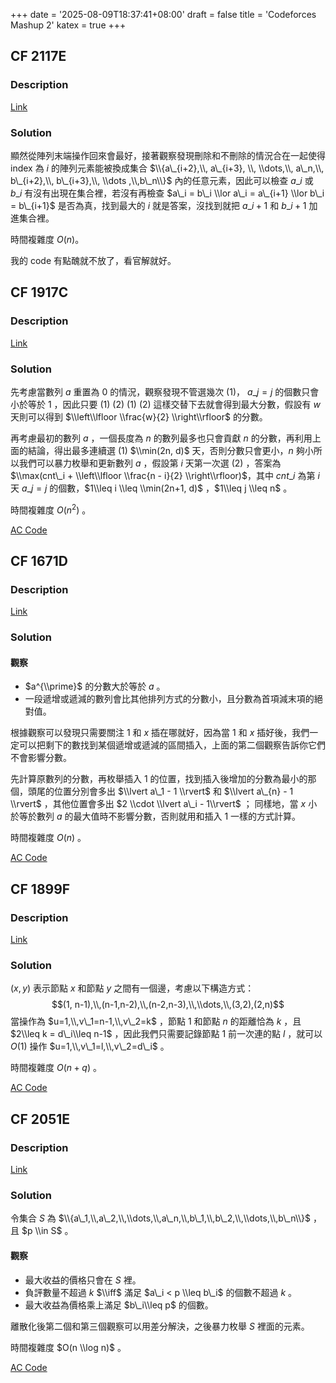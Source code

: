 +++
date = '2025-08-09T18:37:41+08:00'
draft = false
title = 'Codeforces Mashup 2'
katex = true
+++

CF 2117E
--------

### Description

[Link](https://codeforces.com/problemset/problem/2117/E)

### Solution

顯然從陣列末端操作回來會最好，接著觀察發現刪除和不刪除的情況合在一起使得 index 為 $i$ 的陣列元素能被換成集合 $\\{a\_{i+2},\\, a\_{i+3}, \\, \\dots,\\, a\_n,\\, b\_{i+2},\\, b\_{i+3},\\, \\dots ,\\,b\_n\\}$ 內的任意元素，因此可以檢查 $a\_i$ 或 $b\_i$ 有沒有出現在集合裡，若沒有再檢查 $a\_i = b\_i \\lor a\_i = a\_{i+1} \\lor b\_i = b\_{i+1}$ 是否為真，找到最大的 $i$ 就是答案，沒找到就把 $a\_{i+1}$ 和 $b\_{i+1}$ 加進集合裡。

時間複雜度 $O(n)$。

我的 code 有點醜就不放了，看官解就好。

CF 1917C
--------

### Description

[Link](https://codeforces.com/contest/1917/problem/C)

### Solution

先考慮當數列 $a$ 重置為 $0$ 的情況，觀察發現不管選幾次 (1)， $a\_j = j$ 的個數只會小於等於 $1$ ，因此只要 (1) (2) (1) (2) 這樣交替下去就會得到最大分數，假設有 $w$ 天則可以得到 $\\left\\lfloor \\frac{w}{2} \\right\\rfloor$ 的分數。

再考慮最初的數列 $a$ ，一個長度為 $n$ 的數列最多也只會貢獻 $n$ 的分數，再利用上面的結論，得出最多連續選 (1) $\\min(2n, d)$ 天，否則分數只會更小，$n$ 夠小所以我們可以暴力枚舉和更新數列 $a$ ，假設第 $i$ 天第一次選 (2) ，答案為 $\\max(cnt\_i + \\left\\lfloor \\frac{n - i}{2} \\right\\rfloor)$，其中 $cnt\_i$ 為第 $i$ 天 $a\_j = j$ 的個數，$1\\leq i \\leq \\min(2n+1, d)$ ，$1\\leq j \\leq n$ 。

時間複雜度 $O(n ^ 2)$ 。

[AC Code](https://codeforces.com/contest/1917/submission/333519011)

CF 1671D
--------

### Description

[Link](https://codeforces.com/problemset/problem/1671/D)

### Solution

#### 觀察

*   $a^{\\prime}$ 的分數大於等於 $a$ 。
*   一段遞增或遞減的數列會比其他排列方式的分數小，且分數為首項減末項的絕對值。

根據觀察可以發現只需要關注 $1$ 和 $x$ 插在哪就好，因為當 $1$ 和 $x$ 插好後，我們一定可以把剩下的數找到某個遞增或遞減的區間插入，上面的第二個觀察告訴你它們不會影響分數。

先計算原數列的分數，再枚舉插入 $1$ 的位置，找到插入後增加的分數為最小的那個，頭尾的位置分別會多出 $\\lvert a\_1 - 1 \\rvert$ 和 $\\lvert a\_{n} - 1 \\rvert$ ，其他位置會多出 $2 \\cdot \\lvert a\_i - 1\\rvert$ ； 同樣地，當 $x$ 小於等於數列 $a$ 的最大值時不影響分數，否則就用和插入 $1$ 一樣的方式計算。

時間複雜度 $O(n)$ 。

[AC Code](https://codeforces.com/contest/1671/submission/333668690)

CF 1899F
--------

### Description

[Link](https://codeforces.com/problemset/problem/1899/F)

### Solution

$(x,y)$ 表示節點 $x$ 和節點 $y$ 之間有一個邊，考慮以下構造方式： $$(1, n-1),\\,(n-1,n-2),\\,(n-2,n-3),\\,\\dots,\\,(3,2),(2,n)$$ 當操作為 $u=1,\\,v\_1=n-1,\\,v\_2=k$ ，節點 $1$ 和節點 $n$ 的距離恰為 $k$ ，且 $2\\leq k = d\_i\\leq n-1$ ，因此我們只需要記錄節點 $1$ 前一次連的點 $l$ ，就可以 $O(1)$ 操作 $u=1,\\,v\_1=l,\\,v\_2=d\_i$ 。

時間複雜度 $O(n + q)$ 。

[AC Code](https://codeforces.com/contest/1899/submission/333784568)

CF 2051E
--------

### Description

[Link](https://codeforces.com/contest/2051/problem/E)

### Solution

令集合 $S$ 為 $\\{a\_1,\\,a\_2,\\,\\dots,\\,a\_n,\\,b\_1,\\,b\_2,\\,\\dots,\\,b\_n\\}$ ，且 $p \\in S$ 。

#### 觀察

*   最大收益的價格只會在 $S$ 裡。
*   負評數量不超過 $k$ $\\iff$ 滿足 $a\_i < p \\leq b\_i$ 的個數不超過 $k$ 。
*   最大收益為價格乘上滿足 $b\_i\\leq p$ 的個數。

離散化後第二個和第三個觀察可以用差分解決，之後暴力枚舉 $S$ 裡面的元素。

時間複雜度 $O(n \\log n)$ 。

[AC Code](https://codeforces.com/contest/2051/submission/333824127)
